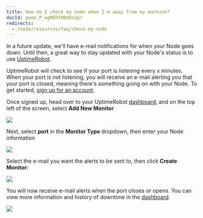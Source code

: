 ```yaml
---
title: How do I check my node when I'm away from my machine?
docId: pueo_P_wgMERT0DdEn2pr
redirects:
  - /node/resources/faq/check-my-node
---
```


In a future update, we'll have e-mail notifications for when your Node goes down. Until then, a great way to stay updated with your Node's status is to use [UptimeRobot](https://uptimerobot.com).&#x20;

UptimeRobot will check to see if your port is listening every x minutes. When your port is not listening, you will receive an e-mail alerting you that your port is closed, meaning there's something going on with your Node. To get started, [sign up for an account](https://uptimerobot.com/signUp).

Once signed up, head over to your UptimeRobot [dashboard](https://uptimerobot.com/dashboard#mainDashboard), and on the top left of the screen, select **Add New Monitor**

![](https://link.storjshare.io/raw/jua7rls6hkx5556qfcmhrqed2tfa/docs/images/W1_AB1djeo-A-Ev4Q_XI6_image.png)

Next, select **port** in the **Monitor Type** dropdown, then enter your Node information

![](https://link.storjshare.io/raw/jua7rls6hkx5556qfcmhrqed2tfa/docs/images/vf2KTNCSr0h5UgmuK_mGb_image.png)

Select the e-mail you want the alerts to be sent to, then click **Create Monitor:**

![](https://link.storjshare.io/raw/jua7rls6hkx5556qfcmhrqed2tfa/docs/images/00URcSr1Nij1prS_hJtDT_image.png)

You will now receive e-mail alerts when the port closes or opens. You can view more information and history of downtime in the [dashboard](https://uptimerobot.com/dashboard#mainDashboard).

![](https://link.storjshare.io/raw/jua7rls6hkx5556qfcmhrqed2tfa/docs/images/GEXUX8KNxPBnex51dtO2n_image.png)
